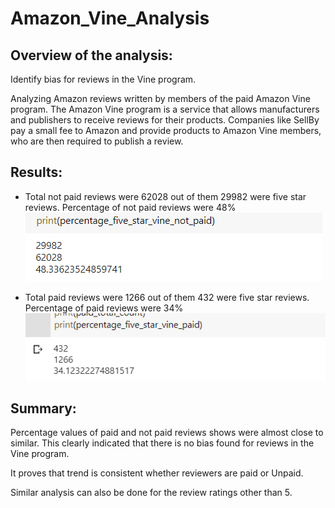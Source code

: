 # Amazon_Vine_Analysis
## Overview of the analysis: 
Identify bias for reviews in the Vine program.

Analyzing Amazon reviews written by members of the paid Amazon Vine program. The Amazon Vine program is a service that allows manufacturers and publishers to receive reviews for their products. Companies like SellBy pay a small fee to Amazon and provide products to Amazon Vine members, who are then required to publish a review.

## Results:

- Total not paid reviews were 62028 out of them 29982 were five star reviews. 
Percentage of not paid reviews were 48% 
![percent_five_star_vine_not_paid.png](image/percent_five_star_vine_not_paid.png)
 
- Total paid reviews were 1266 out of them 432 were five star reviews. 
Percentage of paid reviews were 34% 
![percent_five_star_vine_paid.png](image/percentage_five_star_paid.png)



## Summary: 

Percentage values of paid and not paid reviews shows were almost close to similar. 
This clearly indicated that there is no bias found for reviews in the Vine program. 

It proves that trend is consistent whether reviewers are paid or Unpaid.

Similar analysis can also be done for the review ratings other than 5. 

